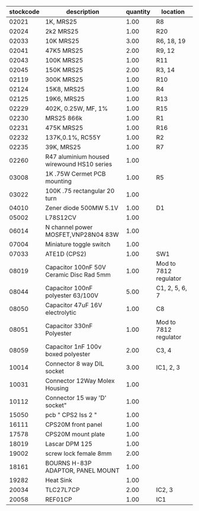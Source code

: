 |stockcode|description|quantity|location|
|---------|-----------|--------|--------|
|02021|1K, MRS25|1.00|R8|
|02024|2k2 MRS25|1.00|R20|
|02033|10K MRS25|3.00|R6, 18, 19|
|02041|47K5 MRS25|2.00|R9, 12|
|02043|100K MRS25|1.00|R11|
|02045|150K MRS25|2.00|R3, 14|
|02119|300K MRS25|1.00|R10|
|02124|15K8, MRS25|1.00|R4|
|02125|19K6, MRS25|1.00|R13|
|02229|402K, 0.25W, MF, 1%|1.00|R15|
|02230|MRS25 866k|1.00|R1|
|02231|475K MRS25|1.00|R16|
|02232|137K,0.1%, RC55Y|1.00|R2|
|02235|39K, MRS25|1.00|R7|
|02260|R47 aluminium housed wirewound HS10 series|1.00||
|03008|1K .75W Cermet PCB mounting|1.00|R5|
|03022|100K .75 rectangular 20 turn|1.00||
|04010|Zener diode 500MW 5.1V|1.00|D1|
|05002|L78S12CV|1.00||
|06014|N channel power MOSFET,VNP28N04 83W|1.00||
|07004|Miniature toggle switch|1.00||
|07033|ATE1D (CPS2)|1.00|SW1|
|08019|Capacitor 100nF 50V Ceramic Disc Rad 5mm|1.00|Mod to 7812 regulator|
|08044|Capacitor 100nF polyester 63/100V|5.00|C1, 2, 5, 6, 7|
|08050|Capacitor 47uF 16V electrolytic|1.00|C8|
|08051|Capacitor 330nF Polyester|1.00|Mod to 7812 regulator|
|08059|Capacitor 1nF 100v boxed polyester|2.00|C3, 4|
|10014|Connector 8 way DIL socket|3.00|IC1, 2, 3|
|10031|Connector 12Way Molex Housing|1.00||
|10112|Connector 15 way 'D' socket"|1.00||
|15050|pcb  " CPS2 Iss 2 "|1.00||
|16111|CPS20M front panel|1.00||
|17578|CPS20M mount plate|1.00||
|18019|Lascar DPM 125|1.00||
|19002|screw lock female 8mm|2.00||
|18161|BOURNS H-83P ADAPTOR, PANEL MOUNT|1.00||
|19282|Heat Sink|1.00||
|20034|TLC27L7CP|2.00|IC2, 3|
|20058|REF01CP|1.00|IC1|
